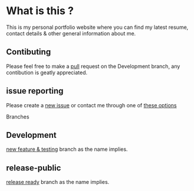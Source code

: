 # What is this ?
This is my personal portfolio website where you can find my latest resume, contact details & other general information about me.

## Contibuting
Please feel free to make a [pull](https://github.com/abolfazlchaman/Website-AbolfazlChaman/pulls) request on the Development branch, any contibution is geatly appreciated.

## issue reporting
Please create a [new issue](https://github.com/abolfazlchaman/Website-AbolfazlChaman/issues/new/choose) or contact me through one of [these options](www.abolfazcodes.ir/en/#contac) 


Branches
## Development
[new feature & testing](https://github.com/abolfazlchaman/Website-AbolfazlChaman/tree/Development) branch as the name implies.
## release-public
[release ready](https://github.com/abolfazlchaman/Website-AbolfazlChaman/tree/Release-public) branch as the name implies.
